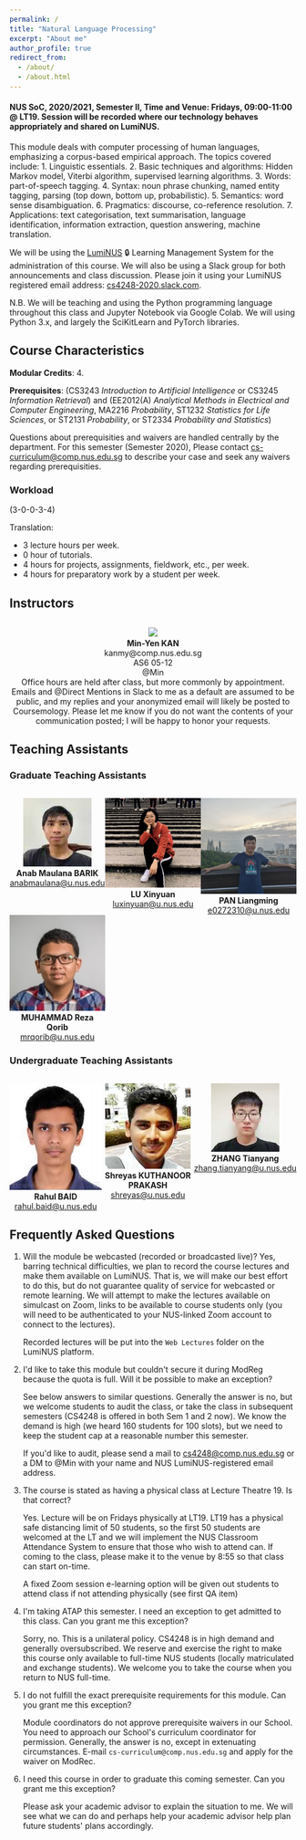 ```yaml
---
permalink: /
title: "Natural Language Processing"
excerpt: "About me"
author_profile: true
redirect_from:
  - /about/
  - /about.html
---
```


#### NUS SoC, 2020/2021, Semester II, Time and Venue: Fridays, 09:00-11:00 @ LT19.  Session will be recorded where our technology behaves appropriately and shared on LumiNUS. 

<!-- 
<P>&nbsp;
</P>
<P>&nbsp;
</P>
<P>&nbsp;
</P>
-->   

This module deals with computer processing of human languages, emphasizing a corpus-based empirical approach. The topics covered include: 1. Linguistic essentials. 2. Basic techniques and algorithms: Hidden Markov model, Viterbi algorithm, supervised learning algorithms. 3. Words: part-of-speech tagging. 4. Syntax: noun phrase chunking, named entity tagging, parsing (top down, bottom up, probabilistic). 5. Semantics: word sense disambiguation. 6. Pragmatics: discourse, co-reference resolution. 7. Applications: text categorisation, text summarisation, language identification, information extraction, question answering, machine translation.

We will be using the [LumiNUS](https://luminus.nus.edu.sg/modules/eba8b739-2fa1-4148-8384-d1fe7a1034fb) 🔒 Learning Management System for the administration of this course.  We will also be using a Slack group for both announcements and class discussion.  Please join it using your LumiNUS registered email address: [cs4248-2020.slack.com](https://cs4248-2020.slack.com/).

N.B. We will be teaching and using the Python programming language throughout this class and Jupyter Notebook via Google Colab. We will using Python 3.x, and largely the SciKitLearn and PyTorch libraries.

## Course Characteristics

**Modular Credits**: 4.

**Prerequisites**: (CS3243 _Introduction to Artificial Intelligence_ or CS3245 _Information Retrieval_) and (EE2012(A) _Analytical Methods in Electrical and Computer Engineering_, MA2216 _Probability_, ST1232 _Statistics for Life Sciences_, or ST2131 _Probability_, or ST2334 _Probability and Statistics_)

Questions about prerequisities and waivers are handled centrally by the department. For this semester (Semester 2020), Please contact [cs-curriculum@comp.nus.edu.sg](mailto:cs-curriculum@comp.nus.edu.sg) to describe your case and seek any waivers regarding prerequisities.

### Workload

(3-0-0-3-4)

Translation:

* 3 lecture hours per week.
* 0 hour of tutorials.
* 4 hours for projects, assignments, fieldwork, etc., per week.
* 4 hours for preparatory work by a student per week.

## Instructors

<div style="text-align:center; display:grid; grid-template-columns: 1fr; margin-top:30px;">

<div class="tutor__profile">
  <img src="images/kanmy.jpg"/>
  <div>
    <strong>Min-Yen KAN</strong><br/>
    <a href="mailto:kanmy@comp.nus.edu.sg" style="text-decoration:none"><i class="fas fa-envelope"></i> kanmy@comp.nus.edu.sg</a><br/>
    <i class="fas fa-building"></i> AS6 05-12<br/>
    <i class="fab fa-fw fa-inverse fa-slack"></i> @Min<br/>
    Office hours are held after class, but more commonly by appointment. Emails and @Direct Mentions in Slack to me as a default are assumed to be public, and my replies and your anonymized email will likely be posted to Coursemology. Please let me know if you do not want the contents of your communication posted; I will be happy to honor your requests.
  </div>
</div>

</div>

## Teaching Assistants

<!-- Copy above tile from instructor -->

### Graduate Teaching Assistants

<div style="text-align:center; display:grid; grid-template-columns: 1fr 1fr 1fr; margin-top:30px;">

<div class="tutor__profile">
  <img src="images/anab.jpg"/><BR/>
  <strong>Anab Maulana BARIK</strong>
  <BR/>
 <A HREF="mailto:anabmaulana@u.nus.edu">anabmaulana@u.nus.edu</A><BR/>
</div>

<div class="tutor__profile">
  <img src="images/xinyuan.jpg"/><BR/>
  <strong>LU Xinyuan</strong>
  <BR/>
<A HREF="mailto:luxinyuan@u.nus.edu">luxinyuan@u.nus.edu</A><BR/> 
</div>

<div class="tutor__profile">
  <img src="images/liangming.jpg"/><BR/>
  <strong>PAN Liangming</strong>
  <BR/>
<A HREF="mailto:e0272310@u.nus.edu">e0272310@u.nus.edu</A><BR/>
</div>

<div class="tutor__profile">
  <img src="images/Reza.jpg"/><BR/>
  <strong>MUHAMMAD Reza Qorib</strong>
  <BR/>
<A HREF="mailto:mrqorib@u.nus.edu">mrqorib@u.nus.edu</A><BR/>
</div>

</div>

### Undergraduate Teaching Assistants

<div style="text-align:center; display:grid; grid-template-columns: 1fr 1fr 1fr; margin-top:30px;">

<div class="tutor__profile"> 
  <img src="images/rahul.jpg"/><BR/> 
  <strong>Rahul BAID</strong> 
  <BR/> 
<A HREF="mailto:rahul.baid@u.nus.edu">rahul.baid@u.nus.edu</A><BR/> 
</div>

<div class="tutor__profile"> 
  <img src="images/Shreyas.jpg"/><BR/> 
  <strong>Shreyas KUTHANOOR PRAKASH</strong> 
  <BR/> 
<A HREF="mailto:shreyas@u.nus.edu">shreyas@u.nus.edu</A><BR/> 
</div>



<div class="tutor__profile"> 
  <img src="images/Tianyang.jpg"/><BR/> 
  <strong>ZHANG Tianyang</strong> 
  <BR/> 
<A HREF="mailto:zhang.tianyang@u.nus.edu">zhang.tianyang@u.nus.edu</A><BR/>
</div>

</div>

## Frequently Asked Questions

1. Will the module be webcasted (recorded or broadcasted live)?
   Yes, barring technical difficulties, we plan to record the course lectures and make them available on LumiNUS.  That is, we will make our best effort to do this, but do not guarantee quality of service for webcasted or remote learning.  We will attempt to make the lectures available on simulcast on Zoom, links to be available to course students only (you will need to be authenticated to your NUS-linked Zoom account to connect to the lectures).

   Recorded lectures will be put into the `Web Lectures` folder on the LumiNUS platform.

2. I'd like to take this module but couldn't secure it during ModReg because the quota is full.  Will it be possible to make an exception?

   See below answers to similar questions.  Generally the answer is no, but we welcome students to audit the class, or take the class in subsequent semesters (CS4248 is offered in both Sem 1 and 2 now).  We know the demand is high (we heard 160 students for 100 slots), but we need to keep the student cap at a reasonable number this semester.  

   If you'd like to audit, please send a mail to cs4248@comp.nus.edu.sg or a DM to @Min with your name and NUS LumiNUS-registered email address.

3. The course is stated as having a physical class at Lecture Theatre 19.  Is that correct?

   Yes.  Lecture will be on Fridays physically at LT19.  LT19 has a physical safe distancing limit of 50 students, so the first 50 students are welcomed at the LT and we will implement the NUS Classroom Attendance System to ensure that those who wish to attend can.  If coming to the class, please make it to the venue by 8:55 so that class can start on-time.

   A fixed Zoom session e-learning option will be given out students to attend class if not attending physically (see first QA item)

4. I'm taking ATAP this semester.  I need an exception to get admitted to this class.  Can you grant me this exception?

   Sorry, no.  This is a unilateral policy.  CS4248 is in high demand and generally oversubscribed.  We reserve and exercise the right to make this course only available to full-time NUS students (locally matriculated and exchange students).  We welcome you to take the course when you return to NUS full-time.

5. I do not fulfill the exact prerequisite requirements for this module.  Can you grant me this exception?

   Module coordinators do not approve prerequisite waivers in our School.  You need to approach our School's curriculum coordinator for permission.  Generally, the answer is no, except in extenuating circumstances.  E-mail `cs-curriculum@comp.nus.edu.sg` and apply for the waiver on ModRec. 

6. I need this course in order to graduate this coming semester.  Can you grant me this exception?

   Please ask your academic advisor to explain the situation to me.  We will see what we can do and perhaps help your academic advisor help plan future students' plans accordingly.
